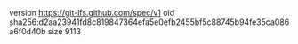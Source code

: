 version https://git-lfs.github.com/spec/v1
oid sha256:d2aa23941fd8c819847364efa5e0efb2455bf5c88745b94fe35ca086a6f0d40b
size 9113
